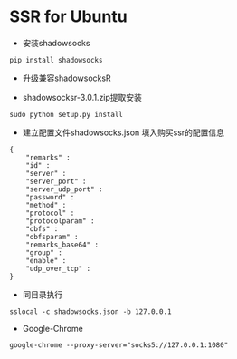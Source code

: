 # SSR for Ubuntu

* 安装shadowsocks


```
pip install shadowsocks
```

* 升级兼容shadowsocksR

* shadowsocksr-3.0.1.zip提取安装


```
sudo python setup.py install
```
* 建立配置文件shadowsocks.json
填入购买ssr的配置信息


```
{
	"remarks" :
	"id" : 
	"server" : 
	"server_port" : 
	"server_udp_port" :
	"password" : 
	"method" : 
	"protocol" : 
	"protocolparam" :
	"obfs" : 
	"obfsparam" : 
	"remarks_base64" : 
	"group" : 
	"enable" : 
	"udp_over_tcp" : 
}

```

* 同目录执行
```
sslocal -c shadowsocks.json -b 127.0.0.1
```
* Google-Chrome


```
google-chrome --proxy-server="socks5://127.0.0.1:1080"
```
